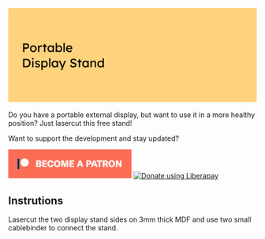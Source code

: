 ![Portable Display Stand](images/headerimage.jpg "Portable Display Stand")

Do you have a portable external display, but want to use it in a more healthy position? Just lasercut this free stand!

Want to support the development and stay updated?

<a href="https://www.patreon.com/bePatron?u=24983231"><img alt="Become a Patreon" src="images/patreon_button.svg"></a> <a href="https://liberapay.com/glowingkitty/donate"><img alt="Donate using Liberapay" src="https://liberapay.com/assets/widgets/donate.svg"></a>

## Instrutions

Lasercut the two display stand sides on 3mm thick MDF and use two small cablebinder to connect the stand.